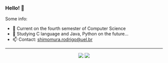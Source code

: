 ### Hello! 👋

Some info:

- 🔭 Current on the fourth semester of Computer Science
- 🌱 Studying C language and Java, Python on the future...
- 📫 Contact: shimomura.rodrigo@uel.br

---------------------------------------------------------------

<p align="center">
  <img display:inline-block src="https://github-readme-stats.vercel.app/api?username=rmshimomura&theme=highcontrast&count_private=true&border_color=white&show_icons=true&border_radius=20" />
  <img display:inline-block src="https://github-readme-stats.vercel.app/api/top-langs/?username=rmshimomura&layout=compact&theme=highcontrast&border_color=white&border_radius=20&langs_count=10" />
</p>
